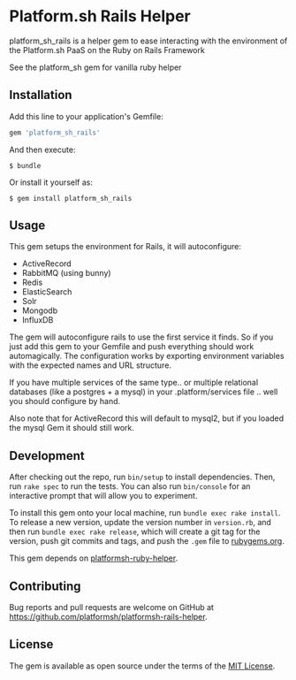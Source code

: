 # Platform.sh Rails Helper

platform_sh_rails is a helper gem to ease interacting with the environment of the Platform.sh PaaS on the Ruby on Rails Framework

See the platform_sh gem for vanilla ruby helper

## Installation

Add this line to your application's Gemfile:

```ruby
gem 'platform_sh_rails'
```

And then execute:

    $ bundle

Or install it yourself as:

    $ gem install platform_sh_rails

## Usage

This gem setups the environment for Rails, it will autoconfigure: 

* ActiveRecord
* RabbitMQ (using bunny)
* Redis
* ElasticSearch
* Solr
* Mongodb
* InfluxDB

The gem will autoconfigure rails to use the first service it finds. So if you just add this gem to your Gemfile and push everything should work automagically. The configuration works by exporting environment variables with the expected names and URL structure.

If you have multiple services of the same type.. or multiple relational databases (like a postgres + a mysql) in your .platform/services file .. well you should configure by hand.

Also note that for ActiveRecord this will default to mysql2, but if you  loaded the mysql Gem it should still work.

## Development

After checking out the repo, run `bin/setup` to install dependencies. Then, run `rake spec` to run the tests. You can also run `bin/console` for an interactive prompt that will allow you to experiment.

To install this gem onto your local machine, run `bundle exec rake install`. To release a new version, update the version number in `version.rb`, and then run `bundle exec rake release`, which will create a git tag for the version, push git commits and tags, and push the `.gem` file to [rubygems.org](https://rubygems.org).

This gem depends on [platformsh-ruby-helper](https://github.com/platformsh/platformsh-ruby-helper).

## Contributing

Bug reports and pull requests are welcome on GitHub at https://github.com/platformsh/platformsh-rails-helper.

## License

The gem is available as open source under the terms of the [MIT License](http://opensource.org/licenses/MIT).
